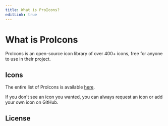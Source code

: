 ```yaml
---
title: What is ProIcons?
editLink: true
---
```

# What is ProIcons
ProIcons is an open-source icon library of over 400+ icons, free for anyone to use in their project.

## Icons
The entire list of ProIcons is available [here](../../icons).

If you don't see an icon you wanted, you can always request an icon or add your own icon on GitHub.

## License